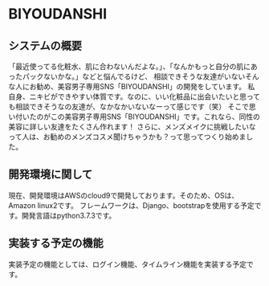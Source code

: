 # BIYOUDANSHI
<h2>システムの概要</h2>
「最近使ってる化粧水、肌に合わないんだよな。」、「なんかもっと自分の肌にあったパックないかな。」などと悩んでるけど、
相談できそうな友達がいないそんな人にお勧め、美容男子専用SNS「BIYOUDANSHI」の開発をしています。
私自身、ニキビができやすい体質です。なのに、いい化粧品に出会いたいと思っても相談できそうなの友達が、なかなかいないなーって感じです（笑）
そこで思い付いたのがこの美容男子専用SNS「BIYOUDANSHI」です。これなら、同性の美容に詳しい友達をたくさん作れます！
さらに、メンズメイクに挑戦したいなって人は、お勧めのメンズコスメ聞けちゃうかも？って思ってつくり始めました。

<h2>開発環境に関して</h2>
現在、開発環境はAWSのcloud9で開発しております。そのため、OSは、Amazon linux2です。
フレームワークは、Django、bootstrapを使用する予定です。開発言語はpython3.7.3です。


<h2>実装する予定の機能</h2>
実装予定の機能としては、ログイン機能、タイムライン機能を実装する予定です。
